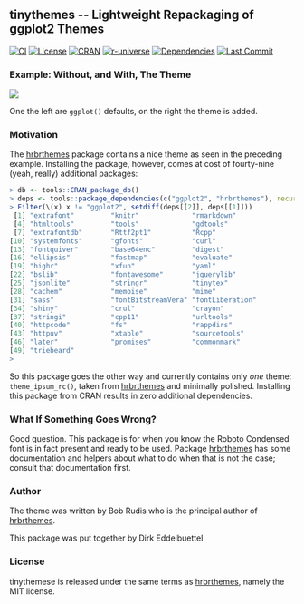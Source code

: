 
## tinythemes -- Lightweight Repackaging of ggplot2 Themes

[![CI](https://github.com/eddelbuettel/tinythemes/actions/workflows/r2u.yaml/badge.svg)](https://github.com/eddelbuettel/tinythemes/actions/workflows/r2u.yaml)
[![License](https://img.shields.io/badge/License-MIT-orange.svg)](https://opensource.org/licenses/MIT)
[![CRAN](https://www.r-pkg.org/badges/version/tinythemes)](https://cran.r-project.org/package=tinythemes)
[![r-universe](https://eddelbuettel.r-universe.dev/badges/tinythemes)](https://eddelbuettel.r-universe.dev/tinythemes)
[![Dependencies](https://tinyverse.netlify.app/badge/tinythemes)](https://cran.r-project.org/package=tinythemes)
[![Last Commit](https://img.shields.io/github/last-commit/eddelbuettel/tinythemes)](https://github.com/eddelbuettel/tinythemes)

### Example: Without, and With, The Theme 

![](https://eddelbuettel.github.io/images/2023-12-18/tinythemes_demo.png)

One the left are `ggplot()` defaults, on the right the theme is added.

### Motivation

The [hrbrthemes][hrbrthemes] package contains a nice theme as seen in the preceding example. 
Installing the package, however, comes at cost of fourty-nine (yeah, really) additional packages:

```r
> db <- tools::CRAN_package_db()
> deps <- tools::package_dependencies(c("ggplot2", "hrbrthemes"), recursive=TRUE, db=db)
> Filter(\(x) x != "ggplot2", setdiff(deps[[2]], deps[[1]]))
 [1] "extrafont"         "knitr"             "rmarkdown"        
 [4] "htmltools"         "tools"             "gdtools"          
 [7] "extrafontdb"       "Rttf2pt1"          "Rcpp"             
[10] "systemfonts"       "gfonts"            "curl"             
[13] "fontquiver"        "base64enc"         "digest"           
[16] "ellipsis"          "fastmap"           "evaluate"         
[19] "highr"             "xfun"              "yaml"             
[22] "bslib"             "fontawesome"       "jquerylib"        
[25] "jsonlite"          "stringr"           "tinytex"          
[28] "cachem"            "memoise"           "mime"             
[31] "sass"              "fontBitstreamVera" "fontLiberation"   
[34] "shiny"             "crul"              "crayon"           
[37] "stringi"           "cpp11"             "urltools"         
[40] "httpcode"          "fs"                "rappdirs"         
[43] "httpuv"            "xtable"            "sourcetools"      
[46] "later"             "promises"          "commonmark"       
[49] "triebeard"        
>
```

So this package goes the other way and currently contains only _one_ theme: `theme_ipsum_rc()`,
taken from [hrbrthemes][hrbrthemes] and minimally polished. 
Installing this package from CRAN results in zero additional dependencies.

### What If Something Goes Wrong?

Good question. This package is for when you know the Roboto Condensed font is in fact present and
ready to be used. Package [hrbrthemes][hrbrthemes] has some documentation and helpers about what to
do when that is not the case; consult that documentation first.

### Author

The theme was written by Bob Rudis who is the principal author of [hrbrthemes][hrbrthemes].

This package was put together by Dirk Eddelbuettel

### License

tinythemese is released under the same terms as [hrbrthemes][hrbrthemes], namely the MIT license.

[hrbrthemes]: https://github.com/hrbrmstr/hrbrthemes
